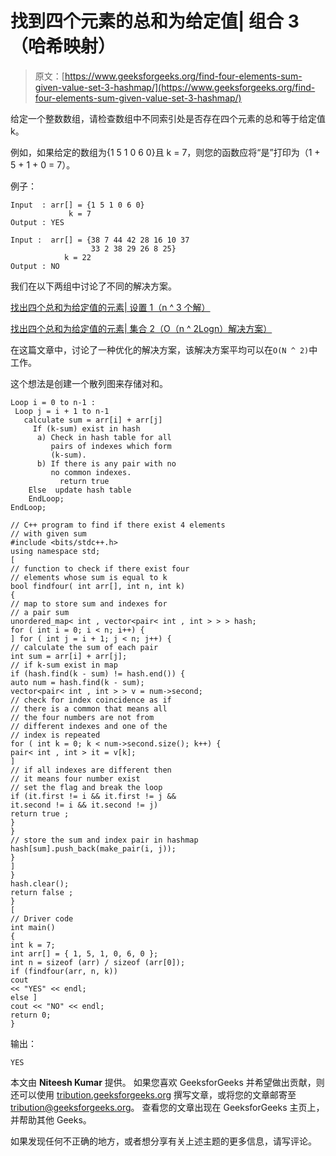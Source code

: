 # 找到四个元素的总和为给定值| 组合 3（哈希映射）

> 原文：[https://www.geeksforgeeks.org/find-four-elements-sum-given-value-set-3-hashmap/](https://www.geeksforgeeks.org/find-four-elements-sum-given-value-set-3-hashmap/)

给定一个整数数组，请检查数组中不同索引处是否存在四个元素的总和等于给定值 k。

例如，如果给定的数组为{1 5 1 0 6 0}且 k = 7，则您的函数应将“是”打印为（1 + 5 + 1 + 0 = 7）。

例子：

```
Input  : arr[] = {1 5 1 0 6 0} 
             k = 7
Output : YES

Input :  arr[] = {38 7 44 42 28 16 10 37 
                  33 2 38 29 26 8 25} 
            k = 22
Output : NO

```

我们在以下两组中讨论了不同的解决方案。

[找出四个总和为给定值的元素| 设置 1（n ^ 3 个解）](https://www.geeksforgeeks.org/find-four-numbers-with-sum-equal-to-given-sum/)

[找出四个总和为给定值的元素| 集合 2（O（n ^ 2Logn）解决方案）](https://www.geeksforgeeks.org/find-four-elements-that-sum-to-a-given-value-set-2/)

在这篇文章中，讨论了一种优化的解决方案，该解决方案平均可以在`O(N ^ 2)`中工作。

这个想法是创建一个散列图来存储对和。

```
Loop i = 0 to n-1 :
 Loop j = i + 1 to n-1  
   calculate sum = arr[i] + arr[j]
     If (k-sum) exist in hash 
      a) Check in hash table for all
         pairs of indexes which form
         (k-sum).
      b) If there is any pair with no 
         no common indexes.
           return true 
    Else  update hash table
    EndLoop;
EndLoop;

```

```
// C++ program to find if there exist 4 elements
// with given sum
#include <bits/stdc++.h>
using namespace std;
[
// function to check if there exist four
// elements whose sum is equal to k
bool findfour( int arr[], int n, int k)
{
// map to store sum and indexes for
// a pair sum
unordered_map< int , vector<pair< int , int > > > hash;
for ( int i = 0; i < n; i++) {
] for ( int j = i + 1; j < n; j++) {
// calculate the sum of each pair
int sum = arr[i] + arr[j];
// if k-sum exist in map
if (hash.find(k - sum) != hash.end()) {
auto num = hash.find(k - sum);
vector<pair< int , int > > v = num->second;
// check for index coincidence as if
// there is a common that means all
// the four numbers are not from
// different indexes and one of the
// index is repeated
for ( int k = 0; k < num->second.size(); k++) {
pair< int , int > it = v[k];
]
// if all indexes are different then
// it means four number exist
// set the flag and break the loop
if (it.first != i && it.first != j &&
it.second != i && it.second != j)
return true ;
}
}
// store the sum and index pair in hashmap
hash[sum].push_back(make_pair(i, j));
}
]
}
hash.clear();
return false ;
}
[
// Driver code
int main()
{
int k = 7;
int arr[] = { 1, 5, 1, 0, 6, 0 };
int n = sizeof (arr) / sizeof (arr[0]);
if (findfour(arr, n, k))
cout
<< "YES" << endl;
else ]
cout << "NO" << endl;
return 0;
}
```

输出：

```
YES

```

本文由 **Niteesh Kumar** 提供。 如果您喜欢 GeeksforGeeks 并希望做出贡献，则还可以使用 [tribution.geeksforgeeks.org](http://www.contribute.geeksforgeeks.org) 撰写文章，或将您的文章邮寄至 tribution@geeksforgeeks.org。 查看您的文章出现在 GeeksforGeeks 主页上，并帮助其他 Geeks。

如果发现任何不正确的地方，或者想分享有关上述主题的更多信息，请写评论。

